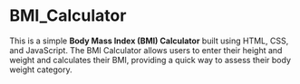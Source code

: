# BMI_Calculator
This is a simple **Body Mass Index (BMI) Calculator** built using HTML, CSS, and JavaScript. The BMI Calculator allows users to enter their height and weight and calculates their BMI, providing a quick way to assess their body weight category.
